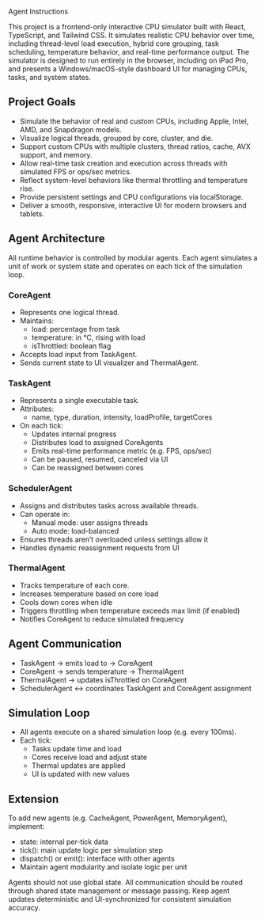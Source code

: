 Agent Instructions

This project is a frontend-only interactive CPU simulator built with React, TypeScript, and Tailwind CSS. It simulates realistic CPU behavior over time, including thread-level load execution, hybrid core grouping, task scheduling, temperature behavior, and real-time performance output. The simulator is designed to run entirely in the browser, including on iPad Pro, and presents a Windows/macOS-style dashboard UI for managing CPUs, tasks, and system states.

## Project Goals
- Simulate the behavior of real and custom CPUs, including Apple, Intel, AMD, and Snapdragon models.
- Visualize logical threads, grouped by core, cluster, and die.
- Support custom CPUs with multiple clusters, thread ratios, cache, AVX support, and memory.
- Allow real-time task creation and execution across threads with simulated FPS or ops/sec metrics.
- Reflect system-level behaviors like thermal throttling and temperature rise.
- Provide persistent settings and CPU configurations via localStorage.
- Deliver a smooth, responsive, interactive UI for modern browsers and tablets.

## Agent Architecture

All runtime behavior is controlled by modular agents. Each agent simulates a unit of work or system state and operates on each tick of the simulation loop.

### CoreAgent
- Represents one logical thread.
- Maintains:
  - load: percentage from task
  - temperature: in °C, rising with load
  - isThrottled: boolean flag
- Accepts load input from TaskAgent.
- Sends current state to UI visualizer and ThermalAgent.

### TaskAgent
- Represents a single executable task.
- Attributes:
  - name, type, duration, intensity, loadProfile, targetCores
- On each tick:
  - Updates internal progress
  - Distributes load to assigned CoreAgents
  - Emits real-time performance metric (e.g. FPS, ops/sec)
  - Can be paused, resumed, canceled via UI
  - Can be reassigned between cores

### SchedulerAgent
- Assigns and distributes tasks across available threads.
- Can operate in:
  - Manual mode: user assigns threads
  - Auto mode: load-balanced
- Ensures threads aren’t overloaded unless settings allow it
- Handles dynamic reassignment requests from UI

### ThermalAgent
- Tracks temperature of each core.
- Increases temperature based on core load
- Cools down cores when idle
- Triggers throttling when temperature exceeds max limit (if enabled)
- Notifies CoreAgent to reduce simulated frequency

## Agent Communication
- TaskAgent → emits load to → CoreAgent
- CoreAgent → sends temperature → ThermalAgent
- ThermalAgent → updates isThrottled on CoreAgent
- SchedulerAgent ↔ coordinates TaskAgent and CoreAgent assignment

## Simulation Loop
- All agents execute on a shared simulation loop (e.g. every 100ms).
- Each tick:
  - Tasks update time and load
  - Cores receive load and adjust state
  - Thermal updates are applied
  - UI is updated with new values

## Extension
To add new agents (e.g. CacheAgent, PowerAgent, MemoryAgent), implement:
- state: internal per-tick data
- tick(): main update logic per simulation step
- dispatch() or emit(): interface with other agents
- Maintain agent modularity and isolate logic per unit

Agents should not use global state. All communication should be routed through shared state management or message passing. Keep agent updates deterministic and UI-synchronized for consistent simulation accuracy.

